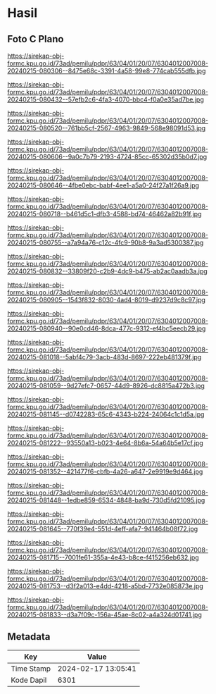 # Hasil

## Foto C Plano

https://sirekap-obj-formc.kpu.go.id/73ad/pemilu/pdpr/63/04/01/20/07/6304012007008-20240215-080306--8475e68c-3391-4a58-99e8-774cab555dfb.jpg

https://sirekap-obj-formc.kpu.go.id/73ad/pemilu/pdpr/63/04/01/20/07/6304012007008-20240215-080432--57efb2c6-4fa3-4070-bbc4-f0a0e35ad7be.jpg

https://sirekap-obj-formc.kpu.go.id/73ad/pemilu/pdpr/63/04/01/20/07/6304012007008-20240215-080520--761bb5cf-2567-4963-9849-568e98091d53.jpg

https://sirekap-obj-formc.kpu.go.id/73ad/pemilu/pdpr/63/04/01/20/07/6304012007008-20240215-080606--9a0c7b79-2193-4724-85cc-65302d35b0d7.jpg

https://sirekap-obj-formc.kpu.go.id/73ad/pemilu/pdpr/63/04/01/20/07/6304012007008-20240215-080646--4fbe0ebc-babf-4ee1-a5a0-24f27a1f26a9.jpg

https://sirekap-obj-formc.kpu.go.id/73ad/pemilu/pdpr/63/04/01/20/07/6304012007008-20240215-080718--b461d5c1-dfb3-4588-bd74-46462a82b91f.jpg

https://sirekap-obj-formc.kpu.go.id/73ad/pemilu/pdpr/63/04/01/20/07/6304012007008-20240215-080755--a7a94a76-c12c-4fc9-90b8-9a3ad5300387.jpg

https://sirekap-obj-formc.kpu.go.id/73ad/pemilu/pdpr/63/04/01/20/07/6304012007008-20240215-080832--33809f20-c2b9-4dc9-b475-ab2ac0aadb3a.jpg

https://sirekap-obj-formc.kpu.go.id/73ad/pemilu/pdpr/63/04/01/20/07/6304012007008-20240215-080905--1543f832-8030-4ad4-8019-d9237d9c8c97.jpg

https://sirekap-obj-formc.kpu.go.id/73ad/pemilu/pdpr/63/04/01/20/07/6304012007008-20240215-080940--90e0cd46-8dca-477c-9312-ef4bc5eecb29.jpg

https://sirekap-obj-formc.kpu.go.id/73ad/pemilu/pdpr/63/04/01/20/07/6304012007008-20240215-081018--5abf4c79-3acb-483d-8697-222eb481379f.jpg

https://sirekap-obj-formc.kpu.go.id/73ad/pemilu/pdpr/63/04/01/20/07/6304012007008-20240215-081059--9d27efc7-0657-44d9-8926-dc8815a472b3.jpg

https://sirekap-obj-formc.kpu.go.id/73ad/pemilu/pdpr/63/04/01/20/07/6304012007008-20240215-081145--d0742283-65c6-4343-b224-24064c1c1d5a.jpg

https://sirekap-obj-formc.kpu.go.id/73ad/pemilu/pdpr/63/04/01/20/07/6304012007008-20240215-081222--93550a13-b023-4e64-8b6a-54a64b5e17cf.jpg

https://sirekap-obj-formc.kpu.go.id/73ad/pemilu/pdpr/63/04/01/20/07/6304012007008-20240215-081352--421477f6-cbfb-4a26-a647-2e9919e9d464.jpg

https://sirekap-obj-formc.kpu.go.id/73ad/pemilu/pdpr/63/04/01/20/07/6304012007008-20240215-081448--1edbe859-6534-4848-ba9d-730d5fd21095.jpg

https://sirekap-obj-formc.kpu.go.id/73ad/pemilu/pdpr/63/04/01/20/07/6304012007008-20240215-081645--770f39e4-551d-4eff-afa7-941464b08f72.jpg

https://sirekap-obj-formc.kpu.go.id/73ad/pemilu/pdpr/63/04/01/20/07/6304012007008-20240215-081715--7001fe61-355a-4e43-b8ce-f415256eb632.jpg

https://sirekap-obj-formc.kpu.go.id/73ad/pemilu/pdpr/63/04/01/20/07/6304012007008-20240215-081753--d3f2a013-e4dd-4218-a5bd-7732e085873e.jpg

https://sirekap-obj-formc.kpu.go.id/73ad/pemilu/pdpr/63/04/01/20/07/6304012007008-20240215-081833--d3a7f09c-156a-45ae-8c02-a4a324d01741.jpg


## Metadata

| Key        | Value               |
| ---------- | ------------------- |
| Time Stamp | 2024-02-17 13:05:41 |
| Kode Dapil | 6301                |



